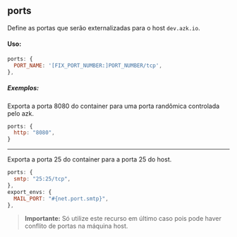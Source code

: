 ## ports

Define as portas que serão externalizadas para o host `dev.azk.io`.

#### Uso:

```js
ports: {
  PORT_NAME: '[FIX_PORT_NUMBER:]PORT_NUMBER/tcp',
},
```

##### Exemplos:

Exporta a porta 8080 do container para uma porta randômica controlada pelo azk.

```js
ports: {
  http: "8080",
}
```
_______________
Exporta a porta 25 do container para a porta 25 do host.

```js
ports: {
  smtp: "25:25/tcp",
},
export_envs: {
  MAIL_PORT: "#{net.port.smtp}",
},
```

> __Importante:__ Só utilize este recurso em último caso pois pode haver conflito de portas na máquina host.
